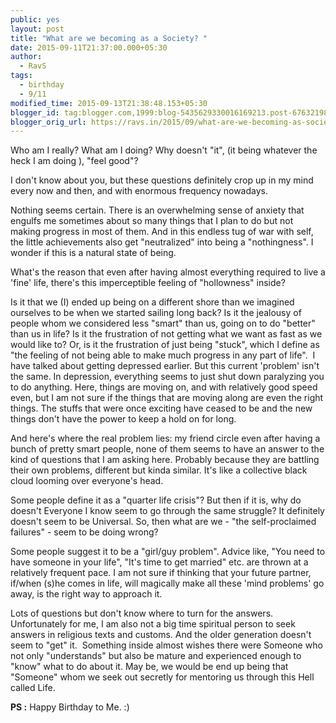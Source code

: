 ```yaml
---
public: yes
layout: post
title: "What are we becoming as a Society? "
date: 2015-09-11T21:37:00.000+05:30
author:
  - RavS
tags:
  - birthday
  - 9/11
modified_time: 2015-09-13T21:38:48.153+05:30
blogger_id: tag:blogger.com,1999:blog-5435629330016169213.post-6763219827836428098
blogger_orig_url: https://ravs.in/2015/09/what-are-we-becoming-as-society.html
---
```


Who am I really? What am I doing? Why doesn't "it", (it being whatever the heck I am doing ), "feel good"? 

I don't know about you, but these questions definitely crop up in my mind every now and then, and with enormous frequency nowadays. 

Nothing seems certain. There is an overwhelming sense of anxiety that engulfs me sometimes about so many things that I plan to do but not making progress in most of them. And in this endless tug of war with self, the little achievements also get "neutralized" into being a "nothingness". I wonder if this is a natural state of being.

What's the reason that even after having almost everything required to live a 'fine' life, there's this imperceptible feeling of "hollowness" inside?

Is it that we (I) ended up being on a different shore than we imagined ourselves to be when we started sailing long back? Is it the jealousy of people whom we considered less "smart" than us, going on to do "better" than us in life? Is it the frustration of not getting what we want as fast as we would like to? Or, is it the frustration of just being "stuck", which I define as "the feeling of not being able to make much progress in any part of life". 
I have talked about getting depressed earlier. But this current 'problem' isn't the same. In depression, everything seems to just shut down paralyzing you to do anything. Here, things are moving on, and with relatively good speed even, but I am not sure if the things that are moving along are even the right things. The stuffs that were once exciting have ceased to be and the new things don't have the power to keep a hold on for long.

And here's where the real problem lies: my friend circle even after having a bunch of pretty smart people, none of them seems to have an answer to the kind of questions that I am asking here. Probably because they are battling their own problems, different but kinda similar. It's like a collective black cloud looming over everyone's head. 

Some people define it as a "quarter life crisis"? But then if it is, why do doesn't Everyone I know seem to go through the same struggle? It definitely doesn't seem to be Universal. So, then what are we - "the self-proclaimed failures" - seem to be doing wrong? 

Some people suggest it to be a "girl/guy problem". Advice like, "You need to have someone in your life", "It's time to get married" etc. are thrown at a relatively frequent pace. I am not sure if thinking that your future partner, if/when (s)he comes in life, will magically make all these 'mind problems' go away, is the right way to approach it. 

Lots of questions but don't know where to turn for the answers. Unfortunately for me, I am also not a big time spiritual person to seek answers in religious texts and customs. And the older generation doesn't seem to "get" it. 
Something inside almost wishes there were Someone who not only "understands" but also be mature and experienced enough to "know" what to do about it. May be, we would be end up being that "Someone" whom we seek out secretly for mentoring us through this Hell called Life. 

**PS :** Happy Birthday to Me. :)
